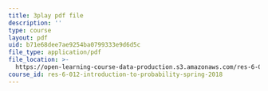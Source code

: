```yaml
---
title: 3play pdf file
description: ''
type: course
layout: pdf
uid: b71e68dee7ae9254ba0799333e9d6d5c
file_type: application/pdf
file_location: >-
  https://open-learning-course-data-production.s3.amazonaws.com/res-6-012-introduction-to-probability-spring-2018/b71e68dee7ae9254ba0799333e9d6d5c_bXmDp8R8n8U.pdf
course_id: res-6-012-introduction-to-probability-spring-2018
---
```


